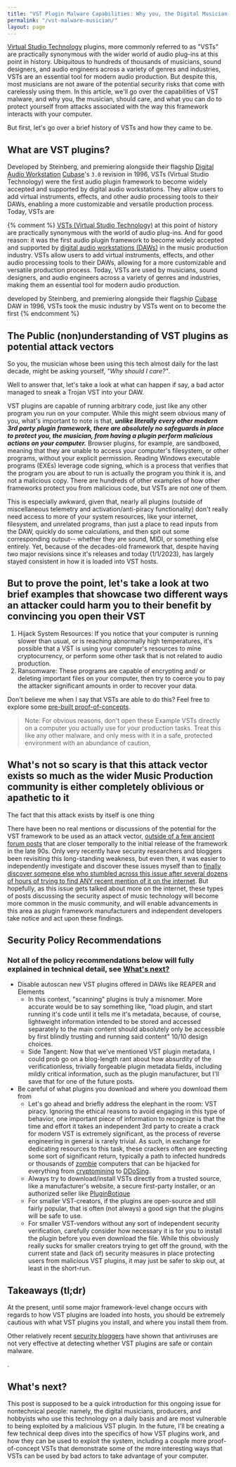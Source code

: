 ```yaml
---
title: "VST Plugin Malware Capabilities: Why you, the Digital Musician, should care"
permalink: "/vst-malware-musician/"
layout: page
---
```


[Virtual Studio Technology](https://en.wikipedia.org/wiki/Virtual_Studio_Technology) plugins, more commonly referred to as "VSTs" are practically synonymous with the wider world of audio plug-ins at this point in history. Ubiquitous to hundreds of thousands of musicians, sound designers, and audio engineers across a variety of genres and industries, VSTs are an essential tool for modern audio production. But despite this, most musicians are not aware of the potential security risks that come with carelessly using them. In this article, we'll go over the capabilities of VST malware, and why you, the musician, should care, and what you can do to protect yourself from attacks associated with the way this framework interacts with your computer.


But first, let's go over a brief history of VSTs and how they came to be.

## What are VST plugins?

Developed by Steinberg, and premiering alongside their flagship [Digital Audio Workstation](https://en.wikipedia.org/wiki/Digital_audio_workstation) [Cubase](https://en.wikipedia.org/wiki/Steinberg_Cubase)'s `3.0` revision in 1996, VSTs (Virtual Studio Technology) were the first audio plugin framework to become widely accepted and supported by digital audio workstations. They allow users to add virtual instruments, effects, and other audio processing tools to their DAWs, enabling a more customizable and versatile production process. Today, VSTs are

{% comment %}
[VSTs (Virtual Studio Technology)](https://en.wikipedia.org/wiki/Virtual_Studio_Technology) at this point of history are practically synonymous with the world of audio plug-ins. And for good reason: it was the first audio plugin framework to become widely accepted and supported by [digital audio workstations (DAWs)](https://en.wikipedia.org/wiki/Digital_audio_workstation) in the music production industry. VSTs allow users to add virtual instruments, effects, and other audio processing tools to their DAWs, allowing for a more customizable and versatile production process. Today, VSTs are used by musicians, sound designers, and audio engineers across a variety of genres and industries, making them an essential tool for modern audio production.

developed by Steinberg, and premiering alongside their flagship [Cubase](https://en.wikipedia.org/wiki/Steinberg_Cubase) DAW in 1996, VSTs took the music industry by 
VSTs went on to become the first
{% endcomment %}

## The Public (non)understanding of VST plugins as potential attack vectors

So you, the musician whose been using this tech almost daily for the last decade, might be asking yourself, *"Why should I care?"*.

Well to answer that, let's take a look at what can happen if say, a bad actor managed to sneak a Trojan VST into your DAW.

VST plugins are capable of running arbitrary code, just like any other program you run on your computer. While this might seem obvious many of you, what's important to note is that, ***unlike literally every other modern 3rd party plugin framework, there are absolutely no safeguards in place to protect you, the musician, from having a plugin perform malicious actions on your computer.*** Browser plugins, for example, are sandboxed, meaning that they are unable to access your computer's filesystem, or other programs, without your explicit permission. Reading Windows executable programs (EXEs) leverage code signing, which is a process that verifies that the program you are about to run is actually the program you think it is, and not a malicious copy. There are hundreds of other examples of how other frameworks protect you from malicious code, but VSTs are not one of them.

This is especially awkward, given that, nearly all plugins (outside of miscellaneous telemetry and activation/anti-piracy functionality) don't really need access to more of your system resources, like your internet, filesystem, and unrelated programs, than just a place to read inputs from the DAW, quickly do some calculations, and then spit out some corresponding output-- whether they are sound, MIDI, or something else entirely. Yet, because of the decades-old framework that, despite having two major revisions since it's releases and today (1/1/2023), has largely stayed consistent in how it is loaded into VST hosts.

## But to prove the point, let's take a look at two brief examples that showcase two different ways an attacker could harm you to their benefit by convincing you open their VST

1. Hijack System Resources: If you notice that your computer is running slower than usual, or is reaching abnormally high temperatures, it's possible that a VST is using your computer's resources to mine cryptocurrency, or perform some other task that is not related to audio production.
2. Ransomware: These programs are capable of encrypting and/ or deleting important files on your computer, then try to coerce you to pay the attacker significant amounts in order to recover your data.

Don't believe me when I say that VSTs are able to do this? Feel free to explore some [pre-built proof-of-concepts](https://github.com/SpiritSeal/MaliciousVST).

> Note: For obvious reasons, don't open these Example VSTs directly on a computer you actually use for your production tasks. Treat this like any other malware, and only mess with it in a safe, protected environment with an abundance of caution,

## What's not so scary is that this attack vector exists so much as the wider Music Production community is either completely oblivious or apathetic to it

The fact that this attack exists by itself is one thing

There have been no real mentions or discussions of the potential for the VST framework to be used as an attack vector, [outside of a few ancient forum posts]() that are closer temporally to the initial release of the framework in the late 90s. Only very recently have security researchers and bloggers been revisiting this long-standing weakness, but even then, it was easier to independently investigate and discover these issues myself than to [finally discover someone else who stumbled across this issue after several dozens of hours of trying to find ANY recent mention of it on the internet](). But hopefully, as this issue gets talked about more on the internet, these types of posts discussing the security aspect of music technology will become more common in the music community, and will enable advancements in this area as plugin framework manufacturers and independent developers take notice and act upon these findings.

## Security Policy Recommendations

### Not all of the policy recommendations below will fully explained in technical detail, see [What's next?](#whats-next)

- Disable autoscan new VST plugins offered in DAWs like REAPER and Elements
	- In this context, "scanning" plugins is truly a misnomer. More accurate would be to say something like, "load plugin, and start running it's code until it tells me it's metadata, because, of course, lightweight information intended to be stored and accessed separately to the main content should absolutely only be accessible by first blindly trusting and running said content" 10/10 design choices. 
	- Side Tangent: Now that we've mentioned VST plugin metadata, I could prob go on a blog-length rant about how absurdity of the verificationless, trivially forgeable plugin metadata fields, including mildly critical information, such as the plugin manufacturer, but I'll save that for one of the future posts.
- Be careful of what plugins you download and where you download them from
	- Let's go ahead and briefly address the elephant in the room: VST piracy. Ignoring the ethical reasons to avoid engaging in this type of behavior, one important piece of information to recognize is that the time and effort it takes an independent 3rd party to create a crack for modern VST is extremely significant, as the process of reverse engineering in general is rarely trivial. As such, in exchange for dedicating resources to this task, these crackers often are expecting some sort of significant return, typically a path to infected hundreds or thousands of [zombie](https://en.wikipedia.org/wiki/Zombie_(computing)) computers that can be hijacked for everything from [cryptomining](https://en.wikipedia.org/wiki/Cryptojacking) to [DDoSing](https://en.wikipedia.org/wiki/Denial-of-service_attack).
	- Always try to download/install VSTs directly from a trusted source, like a manufacturer's website, a secure first-party installer, or an authorized seller like [PluginBotique](https://www.pluginboutique.com/)
	- For smaller VST-creators, if the plugins are open-source and still fairly popular, that is often (not always) a good sign that the plugins will be safe to use.
	- For smaller VST-vendors without any sort of independent security verification, carefully consider how necessary it is for you to install the plugin before you even download the file. While this obviously really sucks for smaller creators trying to get off the ground, with the current state and (lack of) security measures in place protecting users from malicious VST plugins, it may just be safer to skip out, at least in the short-run.

## Takeaways (tl;dr)

At the present, until some major framework-level change occurs with regards to how VST plugins are loaded into hosts, you should be extremely cautious with what VST plugins you install, and where you install them from.

Other relatively recent [security bloggers](https://blog.infosecnoodle.com/posts/vst-malware/) have shown that antiviruses are not very effective at detecting whether VST plugins are safe or contain malware.

.
## What's next?

This post is supposed to be a quick introduction for this ongoing issue for nontechnical people: namely, the digital musicians, producers, and hobbyists who use this technology on a daily basis and are most vulnerable to being exploited by a malicious VST plugin. In the future, I'll be creating a few technical deep dives into the specifics of how VST plugins work, and how they can be used to exploit the system, including a couple more proof-of-concept VSTs that demonstrate some of the more interesting ways that VSTs can be used by bad actors to take advantage of your computer.

<!-- Sources:
http://vstreview.net/the-brief-history-of-vst-plugins/ -->
